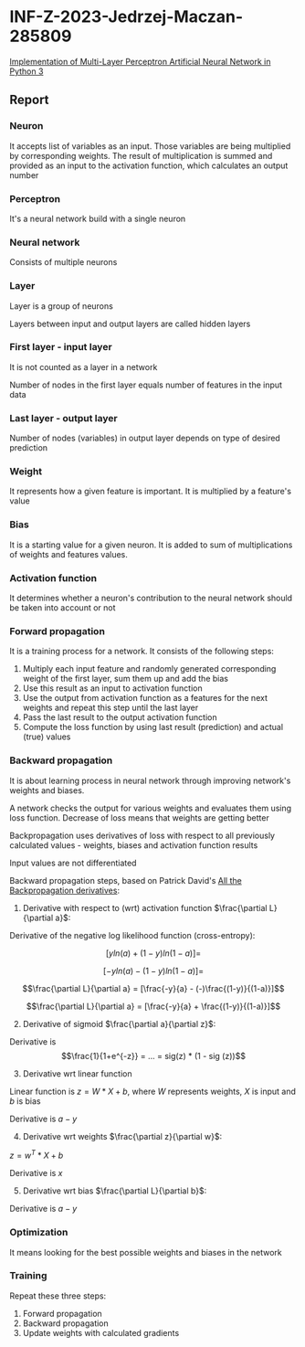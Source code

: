 # INF-Z-2023-Jedrzej-Maczan-285809

[Implementation of Multi-Layer Perceptron Artificial Neural Network in Python 3](nn.py)

## Report

### Neuron

It accepts list of variables as an input. Those variables are being multiplied by corresponding weights. The result of
multiplication is summed and provided as an input to the activation function, which calculates an output number

### Perceptron

It's a neural network build with a single neuron

### Neural network

Consists of multiple neurons

### Layer

Layer is a group of neurons

Layers between input and output layers are called hidden layers

### First layer - input layer

It is not counted as a layer in a network

Number of nodes in the first layer equals number of features in the input data

### Last layer - output layer

Number of nodes (variables) in output layer depends on type of desired prediction

### Weight

It represents how a given feature is important. It is multiplied by a feature's value

### Bias

It is a starting value for a given neuron. It is added to sum of multiplications of weights and features values.

### Activation function

It determines whether a neuron's contribution to the neural network should be taken into account or not

### Forward propagation

It is a training process for a network. It consists of the following steps:
1. Multiply each input feature and randomly generated corresponding weight of the first layer, sum them up and add the bias
2. Use this result as an input to activation function 
3. Use the output from activation function as a features for the next weights and repeat this step until the last layer
4. Pass the last result to the output activation function
5. Compute the loss function by using last result (prediction) and actual (true) values 

### Backward propagation

It is about learning process in neural network through improving network's weights and biases.

A network checks the output for various weights and evaluates them using loss function. Decrease of loss means that weights are getting better

Backpropagation uses derivatives of loss with respect to all previously calculated values - weights, biases and activation function results

Input values are not differentiated

Backward propagation steps, based on Patrick David's [All the Backpropagation derivatives](https://medium.com/@pdquant/all-the-backpropagation-derivatives-d5275f727f60):
1. Derivative with respect to (wrt) activation function $\frac{\partial L}{\partial a}$: 

Derivative of the negative log likelihood function (cross-entropy):

$$[yln(a) + (1-y)ln(1-a)] = $$

$$[-yln(a) - (1-y)ln(1-a)] = $$

$$\frac{\partial L}{\partial a} = [\frac{-y}{a} - (-)\frac{(1-y)}{(1-a)}]$$

$$\frac{\partial L}{\partial a} = [\frac{-y}{a} + \frac{(1-y)}{(1-a)}]$$

2. Derivative of sigmoid $\frac{\partial a}{\partial z}$:

Derivative is 
$$\frac{1}{1+e^{-z}} = ... = sig(z) * (1 - sig (z))$$

3. Derivative wrt linear function

Linear function is $z = W*X + b$, where $W$ represents weights, $X$ is input and $b$ is bias

Derivative is $a - y$

4. Derivative wrt weights $\frac{\partial z}{\partial w}$:

$z = w^T*X + b$ 

Derivative is $x$

5. Derivative wrt bias $\frac{\partial L}{\partial b}$:

Derivative is $a - y$

### Optimization

It means looking for the best possible weights and biases in the network

### Training

Repeat these three steps:
1. Forward propagation
2. Backward propagation
3. Update weights with calculated gradients
